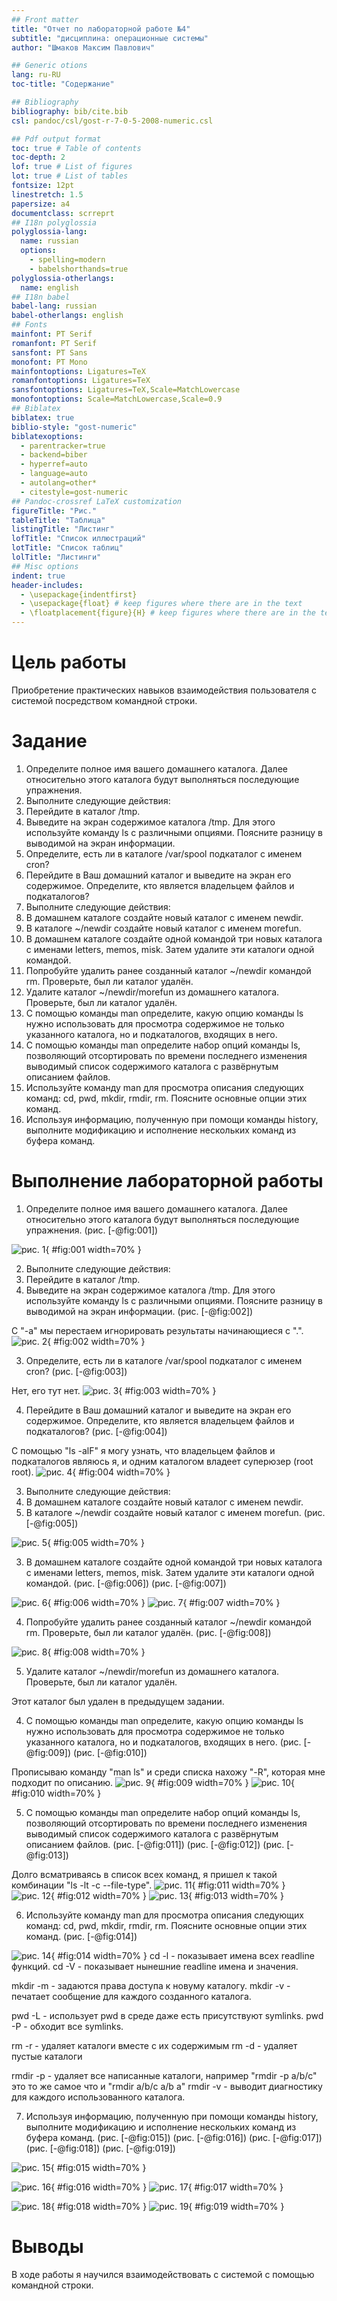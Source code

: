 ```yaml
---
## Front matter
title: "Отчет по лабораторной работе №4"
subtitle: "дисциплина: операционные системы"
author: "Шмаков Максим Павлович"

## Generic otions
lang: ru-RU
toc-title: "Содержание"

## Bibliography
bibliography: bib/cite.bib
csl: pandoc/csl/gost-r-7-0-5-2008-numeric.csl

## Pdf output format
toc: true # Table of contents
toc-depth: 2
lof: true # List of figures
lot: true # List of tables
fontsize: 12pt
linestretch: 1.5
papersize: a4
documentclass: scrreprt
## I18n polyglossia
polyglossia-lang:
  name: russian
  options:
	- spelling=modern
	- babelshorthands=true
polyglossia-otherlangs:
  name: english
## I18n babel
babel-lang: russian
babel-otherlangs: english
## Fonts
mainfont: PT Serif
romanfont: PT Serif
sansfont: PT Sans
monofont: PT Mono
mainfontoptions: Ligatures=TeX
romanfontoptions: Ligatures=TeX
sansfontoptions: Ligatures=TeX,Scale=MatchLowercase
monofontoptions: Scale=MatchLowercase,Scale=0.9
## Biblatex
biblatex: true
biblio-style: "gost-numeric"
biblatexoptions:
  - parentracker=true
  - backend=biber
  - hyperref=auto
  - language=auto
  - autolang=other*
  - citestyle=gost-numeric
## Pandoc-crossref LaTeX customization
figureTitle: "Рис."
tableTitle: "Таблица"
listingTitle: "Листинг"
lofTitle: "Список иллюстраций"
lotTitle: "Список таблиц"
lolTitle: "Листинги"
## Misc options
indent: true
header-includes:
  - \usepackage{indentfirst}
  - \usepackage{float} # keep figures where there are in the text
  - \floatplacement{figure}{H} # keep figures where there are in the text
---
```


# Цель работы

Приобретение практических навыков взаимодействия пользователя с системой посредством командной строки.

# Задание

1. Определите полное имя вашего домашнего каталога. Далее относительно этого каталога будут выполняться последующие упражнения.
2. Выполните следующие действия:
  1. Перейдите в каталог /tmp.
  2. Выведите на экран содержимое каталога /tmp. Для этого используйте команду ls с различными опциями. Поясните разницу в выводимой на экран информации.
  3. Определите, есть ли в каталоге /var/spool подкаталог с именем cron?
  4. Перейдите в Ваш домашний каталог и выведите на экран его содержимое. Определите, кто является владельцем файлов и подкаталогов?
3. Выполните следующие действия:
  1. В домашнем каталоге создайте новый каталог с именем newdir.
  2. В каталоге ~/newdir создайте новый каталог с именем morefun.
  3. В домашнем каталоге создайте одной командой три новых каталога с именами letters, memos, misk. Затем удалите эти каталоги одной командой.
  4. Попробуйте удалить ранее созданный каталог ~/newdir командой rm. Проверьте, был ли каталог удалён.
  5. Удалите каталог ~/newdir/morefun из домашнего каталога. Проверьте, был ли каталог удалён.
4. С помощью команды man определите, какую опцию команды ls нужно использовать для просмотра содержимое не только указанного каталога, но и подкаталогов, входящих в него.
5. С помощью команды man определите набор опций команды ls, позволяющий отсортировать по времени последнего изменения выводимый список содержимого каталога с развёрнутым описанием файлов.
6. Используйте команду man для просмотра описания следующих команд: cd, pwd, mkdir, rmdir, rm. Поясните основные опции этих команд.
7. Используя информацию, полученную при помощи команды history, выполните модификацию и исполнение нескольких команд из буфера команд.

# Выполнение лабораторной работы

1. Определите полное имя вашего домашнего каталога. Далее относительно этого каталога будут выполняться последующие упражнения. (рис. [-@fig:001])

![рис. 1](image/Screenshot_1.png){ #fig:001 width=70% }

2. Выполните следующие действия:
  1. Перейдите в каталог /tmp.
  2. Выведите на экран содержимое каталога /tmp. Для этого используйте команду ls с различными опциями. Поясните разницу в выводимой на экран информации. (рис. [-@fig:002]) 
  
  С "-а" мы перестаем игнорировать результаты начинающиеся с ".".
  ![рис. 2](image/Screenshot_2.png){ #fig:002 width=70% }
  
  3. Определите, есть ли в каталоге /var/spool подкаталог с именем cron? (рис. [-@fig:003]) 
  
  Нет, его тут нет.
    ![рис. 3](image/Screenshot_3.png){ #fig:003 width=70% }
  
  4. Перейдите в Ваш домашний каталог и выведите на экран его содержимое. Определите, кто является владельцем файлов и подкаталогов? (рис. [-@fig:004])
  
  С помощью "ls -alF" я могу узнать, что владельцем файлов и подкаталогов являюсь я, и одним каталогом владеет суперюзер (root root).
    ![рис. 4](image/Screenshot_4.png){ #fig:004 width=70% }
  
3. Выполните следующие действия:
  1. В домашнем каталоге создайте новый каталог с именем newdir.
  2. В каталоге ~/newdir создайте новый каталог с именем morefun. (рис. [-@fig:005])
  
   ![рис. 5](image/Screenshot_5.png){ #fig:005 width=70% }
  
  3. В домашнем каталоге создайте одной командой три новых каталога с именами letters, memos, misk. Затем удалите эти каталоги одной командой. (рис. [-@fig:006]) (рис. [-@fig:007])
  
  ![рис. 6](image/Screenshot_6.png){ #fig:006 width=70% }
  ![рис. 7](image/Screenshot_7.png){ #fig:007 width=70% }
  
  4. Попробуйте удалить ранее созданный каталог ~/newdir командой rm. Проверьте, был ли каталог удалён. (рис. [-@fig:008])
  
  ![рис. 8](image/Screenshot_8.png){ #fig:008 width=70% }
  
  5. Удалите каталог ~/newdir/morefun из домашнего каталога. Проверьте, был ли каталог удалён.
  
  Этот каталог был удален в предыдущем задании.
  
4. С помощью команды man определите, какую опцию команды ls нужно использовать для просмотра содержимое не только указанного каталога, но и подкаталогов, входящих в него. (рис. [-@fig:009]) (рис. [-@fig:010])

Прописываю команду "man ls" и среди списка нахожу "-R", которая мне подходит по описанию.
![рис. 9](image/Screenshot_10.png){ #fig:009 width=70% }
![рис. 10](image/Screenshot_9.png){ #fig:010 width=70% }

5. С помощью команды man определите набор опций команды ls, позволяющий отсортировать по времени последнего изменения выводимый список содержимого каталога с развёрнутым описанием файлов. (рис. [-@fig:011]) (рис. [-@fig:012]) (рис. [-@fig:013])

Долго всматриваясь в список всех команд, я пришел к такой комбинации "ls -lt -c --file-type".
![рис. 11](image/other1.png){ #fig:011 width=70% }
![рис. 12](image/other2.png){ #fig:012 width=70% }
![рис. 13](image/Screenshot_11.png){ #fig:013 width=70% }

6. Используйте команду man для просмотра описания следующих команд: cd, pwd, mkdir, rmdir, rm. Поясните основные опции этих команд. (рис. [-@fig:014])

![рис. 14](image/Screenshot_12.png){ #fig:014 width=70% }
cd -l - показывает имена всех readline функций.
cd -V - показывает нынешние readline имена и значения.

mkdir -m - задаются права доступа к новуму каталогу.
mkdir -v - печатает сообщение для каждого созданного каталога.

pwd -L - использует pwd в среде даже есть присутствуют symlinks.
pwd -P - обходит все symlinks.

rm -r - удаляет каталоги вместе с их содержимым
rm -d - удаляет пустые каталоги

rmdir -p - удаляет все написанные каталоги, например "rmdir -p a/b/c" это то же самое что и "rmdir a/b/c a/b a"
rmdir -v - выводит диагностику для каждого использованного каталога.


7. Используя информацию, полученную при помощи команды history, выполните модификацию и исполнение нескольких команд из буфера команд. (рис. [-@fig:015]) (рис. [-@fig:016]) (рис. [-@fig:017]) (рис. [-@fig:018]) (рис. [-@fig:019])
 
![рис. 15](image/Screenshot_13.png){ #fig:015 width=70% }

![рис. 16](image/Screenshot_14.png){ #fig:016 width=70% }
![рис. 17](image/Screenshot_15.png){ #fig:017 width=70% }

![рис. 18](image/Screenshot_17.png){ #fig:018 width=70% }
![рис. 19](image/Screenshot_18.png){ #fig:019 width=70% }


# Выводы

В ходе работы я научился взаимодействовать с системой с помощью командной строки.

